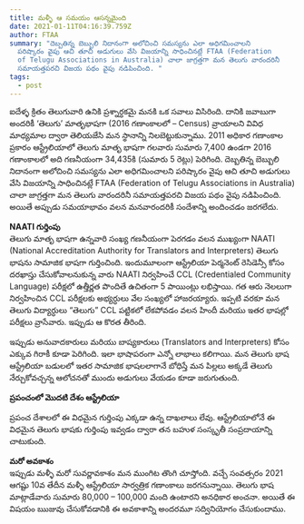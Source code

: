 ```yaml
---
title: మళ్ళీ ఆ సమయం ఆసన్నమైంది
date: 2021-01-11T04:16:39.759Z
author: FTAA
summary: "దెబ్బతిన్న బెబ్బులి నిదానంగా అలోచించి సమస్యను ఎలా అధిగమించాలని
  పరిష్కారం వైపు ఆచి తూచి అడుగులు వేసి విజయాన్ని సాధించినట్లే FTAA (Federation
  of Telugu Associations in Australia) చాలా జాగ్రత్తగా మన తెలుగు వారందరినీ
  సమాయత్తపరచి విజయ పథం వైపు నడిపించింది. "
tags:
  - post
---
```

ఐదేళ్ళ క్రితం తెలుగువారి ఉనికి ప్రశ్నార్ధకమై మనకి ఒక సవాలు విసిరింది. దానికి జవాబుగా అందరికీ ‘తెలుగు’ మాతృభాషగా (2016 గణాంకాలలో – Census) వ్రాయాలని వివిధ మాధ్యమాల ద్వారా తెలియజేసి మన స్థానాన్ని నిలబెట్టుకున్నాము. 2011 అధికార గణాంకాల ప్రకారం ఆస్ట్రేలియాలో తెలుగు మాతృ భాషగా గలవారు సుమారు 7,400 ఉండగా 2016 గణాంకాలలో అది గణనీయంగా 34,435కి (సుమారు 5 రెట్లు) పెరిగింది. దెబ్బతిన్న బెబ్బులి నిదానంగా అలోచించి సమస్యను ఎలా అధిగమించాలని పరిష్కారం వైపు ఆచి తూచి అడుగులు వేసి విజయాన్ని సాధించినట్లే FTAA (Federation of Telugu Associations in Australia) చాలా జాగ్రత్తగా మన తెలుగు వారందరినీ సమాయత్తపరచి విజయ పథం వైపు నడిపించింది. అయితే అప్పుడు సమయాభావం వలన మనవారందరికీ సందేశాన్ని అందించడం జరగలేదు.

**NAATI గుర్తింపు**\
తెలుగు మాతృ భాషగా ఉన్నవారి సంఖ్య గణనీయంగా పెరగడం వలన ముఖ్యంగా NAATI (National Accreditation Authority for Translators and Interpreters) తెలుగు భాషను సామాజిక భాషగా గుర్తించింది. ఇందుమూలంగా ఆస్ట్రేలియా పెర్మనెంట్ రెసిడెన్సీ కోసం దరఖాస్తు చేసుకోవాలనుకున్న వారు NAATI నిర్వహించే CCL (Credentialed Community Language) పరీక్షలో ఉత్తీర్ణత పొందితే ఉచితంగా 5 పాయింట్లు లభిస్తాయి. గత ఆరు నెలలుగా నిర్వహించిన CCL పరీక్షలకు అభ్యర్ధులు వేల సంఖ్యలో హాజరయ్యారు. ఇప్పటి వరకూ మన తెలుగు విద్యార్ధులు “తెలుగు” CCL పట్టికలో లేకపోవడం వలన హిందీ మరియు ఇతర భాషల్లో పరీక్షలు వ్రాసేవారు. ఇప్పుడు ఆ కొరత తీరింది.

ఇప్పుడు అనువాదకారులు మరియు బాష్యకారులు (Translators and Interpreters) కోసం ఎక్కువ గిరాకీ కూడా పెరిగింది. ఇలా భాషాపరంగా ఎన్నో లాభాలు కలిగాయి. మన తెలుగు భాష ఆస్ట్రేలియా బడులలో ఇతర సామాజిక భాషలలాగానే బోధిస్తే మన పిల్లలు అక్కడే తెలుగు నేర్చుకోవచ్చన్న ఆలోచనతో ముందు అడుగులు వేయడం కూడా జరుగుతుంది.

**ప్రపంచంలో మొదటి దేశం ఆస్ట్రేలియా**

ప్రపంచ దేశాలలో ఈ విధమైన గుర్తింపు ఎక్కడా ఉన్న దాఖలాలు లేవు. ఆస్ట్రేలియాలోనే ఈ విధమైన తెలుగు భాషకు గుర్తింపు ఇవ్వడం ద్వారా తన బహుళ సంస్కృతీ సంప్రదాయాన్ని చాటుకుంది.

**మరో అవకాశం**\
ఇప్పుడు మళ్ళీ మరో సువర్ణావకాశం మన ముంగిట తొంగి చూస్తోంది. వచ్చే సంవత్సరం 2021 ఆగష్టు 10వ తేదీన మళ్ళీ ఆస్ట్రేలియా సార్వత్రిక గణాంకాలు జరగనున్నాయి. తెలుగు భాష మాట్లాడేవారు సుమారు 80,000 – 100,000 మంది ఉంటారని అనధికార అంచనా. అయితే ఈ విషయం ఋజువు చేసుకోవడానికి ఈ అవకాశాన్ని అందరమూ సద్వినియోగం చేసుకుందాము.